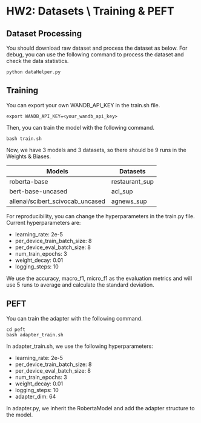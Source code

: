 # HW2: Datasets \ Training & PEFT

## Dataset Processing
You should download raw dataset and process the dataset as below.
For debug, you can use the following command to process the dataset and check the data statistics.
```
python dataHelper.py
```

## Training
You can export your own WANDB_API_KEY in the train.sh file.
```
export WANDB_API_KEY=<your_wandb_api_key>   
```

Then, you can train the model with the following command.
```
bash train.sh
```

Now, we have 3 models and 3 datasets, so there should be 9 runs in the Weights & Biases.

| Models                  | Datasets        |
|-------------------------|-----------------|
| roberta-base            | restaurant_sup  |
| bert-base-uncased       | acl_sup         |
| allenai/scibert_scivocab_uncased | agnews_sup      |

For reproducibility, you can change the hyperparameters in the train.py file. Current hyperparameters are:
- learning_rate: 2e-5
- per_device_train_batch_size: 8
- per_device_eval_batch_size: 8
- num_train_epochs: 3
- weight_decay: 0.01
- logging_steps: 10

We use the accuracy, macro_f1, micro_f1 as the evaluation metrics and will use 5 runs to average and calculate the standard deviation.


## PEFT
You can train the adapter with the following command.
```
cd peft
bash adapter_train.sh
```

In adapter_train.sh, we use the following hyperparameters:
- learning_rate: 2e-5
- per_device_train_batch_size: 8
- per_device_eval_batch_size: 8
- num_train_epochs: 3
- weight_decay: 0.01
- logging_steps: 10
- adapter_dim: 64

In adapter.py, we inherit the RobertaModel and add the adapter structure to the model.
